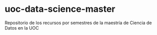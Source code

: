 # uoc-data-science-master
Repositorio de los recursos por semestres de la maestría de Ciencia de Datos en la UOC
